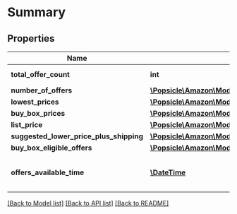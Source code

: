 # Summary

## Properties
Name | Type | Description | Notes
------------ | ------------- | ------------- | -------------
**total_offer_count** | **int** | The number of unique offers contained in NumberOfOffers. | 
**number_of_offers** | [**\Popsicle\Amazon\Model\ProductPricing\NumberOfOffers**](NumberOfOffers.md) |  | [optional] 
**lowest_prices** | [**\Popsicle\Amazon\Model\ProductPricing\LowestPrices**](LowestPrices.md) |  | [optional] 
**buy_box_prices** | [**\Popsicle\Amazon\Model\ProductPricing\BuyBoxPrices**](BuyBoxPrices.md) |  | [optional] 
**list_price** | [**\Popsicle\Amazon\Model\ProductPricing\MoneyType**](MoneyType.md) |  | [optional] 
**suggested_lower_price_plus_shipping** | [**\Popsicle\Amazon\Model\ProductPricing\MoneyType**](MoneyType.md) |  | [optional] 
**buy_box_eligible_offers** | [**\Popsicle\Amazon\Model\ProductPricing\BuyBoxEligibleOffers**](BuyBoxEligibleOffers.md) |  | [optional] 
**offers_available_time** | [**\DateTime**](\DateTime.md) | When the status is ActiveButTooSoonForProcessing, this is the time when the offers will be available for processing. | [optional] 

[[Back to Model list]](../../README.md#documentation-for-models) [[Back to API list]](../../README.md#documentation-for-api-endpoints) [[Back to README]](../../README.md)

